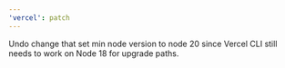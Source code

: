 ```yaml
---
'vercel': patch
---
```


Undo change that set min node version to node 20 since Vercel CLI still needs to work on Node 18 for upgrade paths.

